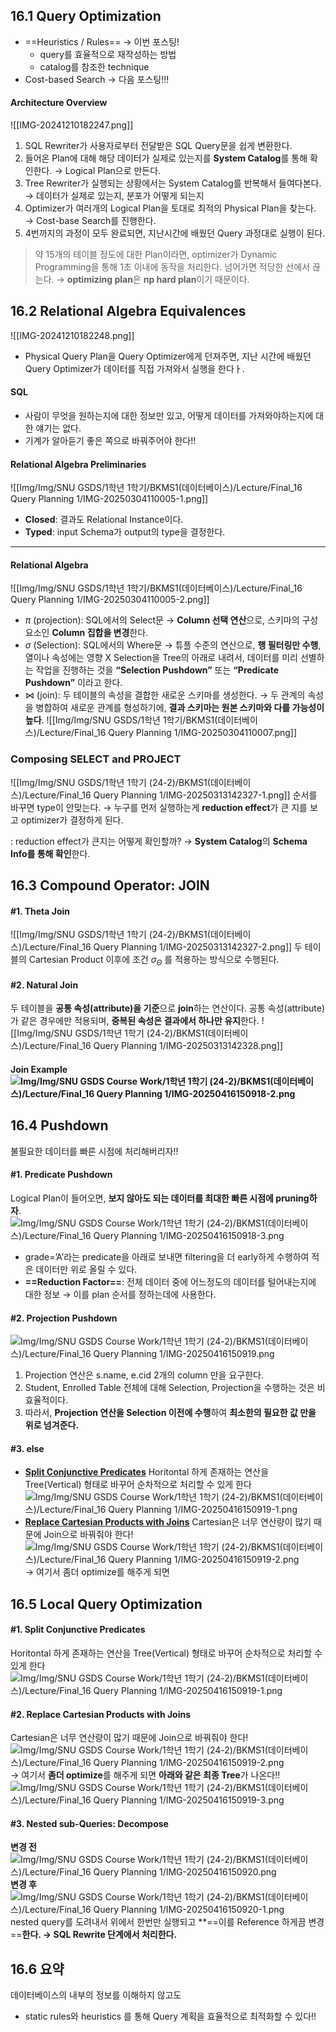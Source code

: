 ## 16.1 Query Optimization
- ==Heuristics / Rules== → 이번 포스팅!
	- query를 효율적으로 재작성하는 방법
	- catalog를 참조한 technique
- Cost-based Search → 다음 포스팅!!!
#### Architecture Overview
![[IMG-20241210182247.png]]
1. SQL Rewriter가 사용자로부터 전달받은 SQL Query문을 쉽게 변환한다. 
2. 들어온 Plan에 대해 해당 데이터가 실제로 있는지를 **System Catalog**를 통해 확인한다. 
   → Logical Plan으로 만든다. 
3. Tree Rewriter가 실행되는 상황에서는 System Catalog를 반복해서 들여다본다. 
   → 데이터가 실제로 있는지, 분포가 어떻게 되는지
4. Optimizer가 여러개의 Logical Plan을 토대로 최적의 Physical Plan을 찾는다. 
   → Cost-base Search를 진행한다. 
5. 4번까지의 과정이 모두 완료되면, 지난시간에 배웠던 Query 과정대로 실행이 된다. 
> 약 15개의 테이블 정도에 대한 Plan이라면, optimizer가 Dynamic Programming을 통해 1초 이내에 동작을 처리한다. 넘어가면 적당한 선에서 끊는다. 
> → **optimizing plan**은 **np hard plan**이기 때문이다.

## 16.2 Relational Algebra Equivalences
![[IMG-20241210182248.png]]
- Physical Query Plan을 Query Optimizer에게 던져주면, 
  지난 시간에 배웠던 Query Optimizer가 데이터를 직접 가져와서 실행을 한다ㅏ. 
#### SQL
- 사람이 무엇을 원하는지에 대한 정보만 있고, 
  어떻게 데이터를 가져와야하는지에 대한 얘기는 없다. 
- 기계가 알아듣기 좋은 쪽으로 바꿔주어야 한다!!
#### Relational Algebra Preliminaries
![[Img/Img/SNU GSDS/1학년 1학기/BKMS1(데이터베이스)/Lecture/Final_16 Query Planning 1/IMG-20250304110005-1.png]]
- **Closed**: 결과도 Relational Instance이다. 
- **Typed**: input Schema가 output의 type을 결정한다. 
- - -
#### Relational Algebra

![[Img/Img/SNU GSDS/1학년 1학기/BKMS1(데이터베이스)/Lecture/Final_16 Query Planning 1/IMG-20250304110005-2.png]]
- $\pi$ (projection): SQL에서의 Select문
  → **Column 선택 연산**으로, 스키마의 구성 요소인 **Column 집합을 변경**한다. 
- $\sigma$ (Selection): SQL에서의 Where문
  → 튜플 수준의 연산으로, **행 필터링만 수행**, 열이나 속성에는 영향 X
	Selection을 Tree의 아래로 내려서, 데이터를 미리 선별하는 작업을 진행하는 것을 **“Selection Pushdown”** 또는 **“Predicate Pushdown”** 이라고 한다. 
- $\Join$ (join): 두 테이블의 속성을 결합한 새로운 스키마를 생성한다. 
  → 두 관계의 속성을 병합하여 새로운 관계를 형성하기에, **결과 스키마는 원본 스키마와 다를 가능성이 높다**. ![[Img/Img/SNU GSDS/1학년 1학기/BKMS1(데이터베이스)/Lecture/Final_16 Query Planning 1/IMG-20250304110007.png]]
### Composing SELECT and PROJECT
![[Img/Img/SNU GSDS/1학년 1학기 (24-2)/BKMS1(데이터베이스)/Lecture/Final_16 Query Planning 1/IMG-20250313142327-1.png]]
순서를 바꾸면 type이 안맞는다. 
→ 누구를 먼저 실행하는게 **reduction effect**가 큰 지를 보고 optimizer가 결정하게 된다. 

: reduction effect가 큰지는 어떻게 확인할까? 
→ **System Catalog**의 **Schema Info를 통해 확인**한다. 
## 16.3 Compound Operator: JOIN
#### #1. Theta Join
![[Img/Img/SNU GSDS/1학년 1학기 (24-2)/BKMS1(데이터베이스)/Lecture/Final_16 Query Planning 1/IMG-20250313142327-2.png]]
두 테이블의 Cartesian Product 이후에 조건 $\sigma_\Theta$  를 적용하는 방식으로 수행된다. 
#### #2. Natural Join
두 테이블을 **공통 속성(attribute)을 기준**으로 **join**하는 연산이다. 
공통 속성(attribute)가 같은 경우에만 적용되며, **중복된 속성은 결과에서 하나만 유지**한다. ![[Img/Img/SNU GSDS/1학년 1학기 (24-2)/BKMS1(데이터베이스)/Lecture/Final_16 Query Planning 1/IMG-20250313142328.png]]
#### Join Example![Img/Img/SNU GSDS Course Work/1학년 1학기 (24-2)/BKMS1(데이터베이스)/Lecture/Final\_16 Query Planning 1/IMG-20250416150918-2.png](IMG-20250416150918-2%203.png)
## 16.4 Pushdown
불필요한 데이터를 빠른 시점에 처리해버리자!!
#### #1. Predicate Pushdown
Logical Plan이 들어오면, **보지 않아도 되는 데이터를 최대한 빠른 시점에 pruning하자**. 
![Img/Img/SNU GSDS Course Work/1학년 1학기 (24-2)/BKMS1(데이터베이스)/Lecture/Final\_16 Query Planning 1/IMG-20250416150918-3.png](IMG-20250416150918-3%203.png)
- grade=’A’라는 predicate을 아래로 보내면 filtering을 더 early하게 수행하여 적은 데이터만 위로 올릴 수 있다. 
- **==Reduction Factor==**: 전체 데이터 중에 어느정도의 데이터를 털어내는지에 대한 정보
  → 이를 plan 순서를 정하는데에 사용한다. 
#### #2. Projection Pushdown
![Img/Img/SNU GSDS Course Work/1학년 1학기 (24-2)/BKMS1(데이터베이스)/Lecture/Final\_16 Query Planning 1/IMG-20250416150919.png](IMG-20250416150919%203.png)
1. Projection 연산은 s.name, e.cid 2개의 column 만을 요구한다. 
2. Student, Enrolled Table 전체에 대해 Selection, Projection을 수행하는 것은 비효율적이다. 
3. 따라서, **Projection 연산을 Selection 이전에 수행**하여 **최소한의 필요한 값 만을 위로 넘겨준다.**
#### #3. else
- <b><u>Split Conjunctive Predicates</u></b>
  Horitontal 하게 존재하는 연산을 Tree(Vertical) 형태로 바꾸어 순차적으로 처리할 수 있게 한다 ![Img/Img/SNU GSDS Course Work/1학년 1학기 (24-2)/BKMS1(데이터베이스)/Lecture/Final\_16 Query Planning 1/IMG-20250416150919-1.png](IMG-20250416150919-1%202.png)
- <b><u>Replace Cartesian Products with Joins</u></b>
  Cartesian은 너무 연산량이 많기 때문에 Join으로 바꿔줘야 한다! ![Img/Img/SNU GSDS Course Work/1학년 1학기 (24-2)/BKMS1(데이터베이스)/Lecture/Final\_16 Query Planning 1/IMG-20250416150919-2.png](IMG-20250416150919-2%201.png)
  → 여기서 좀더 optimize를 해주게 되면
## 16.5 Local Query Optimization
#### #1. Split Conjunctive Predicates
 Horitontal 하게 존재하는 연산을 Tree(Vertical) 형태로 바꾸어 순차적으로 처리할 수 있게 한다 ![Img/Img/SNU GSDS Course Work/1학년 1학기 (24-2)/BKMS1(데이터베이스)/Lecture/Final\_16 Query Planning 1/IMG-20250416150919-1.png](IMG-20250416150919-1%202.png)
#### #2. Replace Cartesian Products with Joins
  Cartesian은 너무 연산량이 많기 때문에 Join으로 바꿔줘야 한다! ![Img/Img/SNU GSDS Course Work/1학년 1학기 (24-2)/BKMS1(데이터베이스)/Lecture/Final\_16 Query Planning 1/IMG-20250416150919-2.png](IMG-20250416150919-2%201.png)
   → 여기서 **좀더 optimize**를 해주게 되면 **아래와 같은 최종 Tree**가 나온다!! ![Img/Img/SNU GSDS Course Work/1학년 1학기 (24-2)/BKMS1(데이터베이스)/Lecture/Final\_16 Query Planning 1/IMG-20250416150919-3.png](Img/IMG-20250416150919-3.png)
#### #3. Nested sub-Queries: Decompose
**변경 전**
![Img/Img/SNU GSDS Course Work/1학년 1학기 (24-2)/BKMS1(데이터베이스)/Lecture/Final\_16 Query Planning 1/IMG-20250416150920.png](IMG-20250416150920%201.png)**변경 후** ![Img/Img/SNU GSDS Course Work/1학년 1학기 (24-2)/BKMS1(데이터베이스)/Lecture/Final\_16 Query Planning 1/IMG-20250416150920-1.png](IMG-20250416150920-1%201.png)
nested query를 도려내서 위에서 한번만 실행되고 **==이를 Reference 하게끔 변경==**한다. 
→ SQL Rewrite 단계에서 처리한다.**
## 16.6 요약
데이터베이스의 내부의 정보를 이해하지 않고도
- static rules와 heuristics
를 통해 Query 계획을 효율적으로 최적화할 수 있다!!




